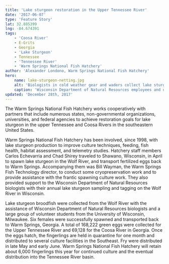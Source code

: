 ```yaml
---
title: 'Lake sturgeon restoration in the Upper Tennessee River'
date: '2017-06-07'
type: 'Feature Story'
lat: 32.885399
lng: -84.674391
tags:
    - 'Coosa River'
    - E-Grits
    - Georgia
    - 'Lake Sturgeon'
    - Tennessee
    - 'Tennessee River'
    - 'Warm Springs National Fish Hatchery'
author: 'Alexander Londono, Warm Springs National Fish Hatchery'
hero:
    name: lake-sturgeon-netting.jpg
    alt: 'Biologists in cold weather gear and waders collect lake sturgeon next to a dam.'
    caption: 'Wisconsin Department of Natural Resources employees and university students net lake sturgeon for sampling. Photo by USFWS.'
updated: 'December 28th, 2017'
---
```


The Warm Springs National Fish Hatchery works cooperatively with partners that include numerous states, non-governmental organizations, universities, and federal agencies to achieve restoration goals for lake sturgeon in the upper Tennessee and Coosa Rivers in the southeastern United States.

Warm Springs National Fish Hatchery has been involved, since 1998, with lake sturgeon production to improve culture techniques, feeding, fish health, habitat assessment, and telemetry studies. Hatchery staff members Carlos Echevarria and Chad Shirey traveled to Shawano, Wisconsin, in April to spawn lake sturgeon in the Wolf River, and transport fertilized eggs back to Warm Springs. Accompanying them was Bill Wayman, the Warm Springs Fish Technology director, to conduct some cryopreservation work and to provide assistance with the frantic spawning culture work. They also provided support to the Wisconsin Department of Natural Resources biologists with their annual lake sturgeon sampling and tagging on the Wolf River in Wisconsin.

Lake sturgeon broodfish were collected from the Wolf River with the assistance of Wisconsin Department of Natural Resources biologists and a large group of volunteer students from the University of Wisconsin, Milwaukee. Six females were successfully spawned and transported back to Warm Springs, Georgia. A total of 168,222 green eggs were collected for the Upper Tennessee River and 69,128 for the Coosa River in Georgia. Once the eggs hatch, the fingerlings are held in quarantine for one month and distributed to several culture facilities in the Southeast. Fry were distributed in late May and early June. Warm Springs National Fish Hatchery will retain about 6,000 fingerlings this year for continued culture and the eventual distribution into the Tennessee River basin.
